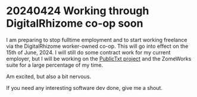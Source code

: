 # 20240424 Working through DigitalRhizome co-op soon
I am preparing to stop fulltime employment and to start working freelance via the DigitalRhizome worker-owned co-op.
This will go into effect on the 15th of June, 2024. I will still do some contract work for my current employer, but I will be working on the [PublicTxt project](https://github.com/publictext) and the ZomeWorks suite for a large percentage of my time.

Am excited, but also a bit nervous. 

If you need any interesting software dev done, give me a shout.
